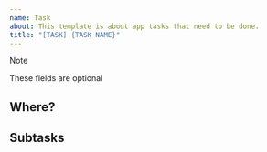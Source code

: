 ```yaml
---
name: Task
about: This template is about app tasks that need to be done.
title: "[TASK] {TASK NAME}"
---
```


> [!NOTE]
> These fields are optional

## Where?
## Subtasks
